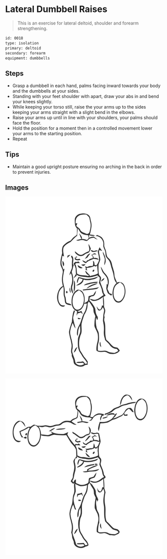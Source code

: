 # Lateral Dumbbell Raises

> This is an exercise for lateral deltoid, shoulder and forearm strengthening.

``` 
id: 0018 
type: isolation 
primary: deltoid 
secondary: forearm 
equipment: dumbbells 
``` 


## Steps


 - Grasp a dumbbell in each hand, palms facing inward towards your body and the dumbbells at your sides.
 - Standing with your feet shoulder with apart, draw your abs in and bend your knees slightly.
 - While keeping your torso still, raise the your arms up to the sides keeping your arms straight with a slight bend in the elbows.
 - Raise your arms up until in line with your shoulders, your palms should face the floor.
 - Hold the position for a moment then in a controlled movement lower your arms to the starting position.
 - Repeat

## Tips


 - Maintain a good upright posture ensuring no arching in the back in order to prevent injuries.

## Images

![](./../svg/0018-relaxation.svg "")

![](./../svg/0018-tension.svg "")

